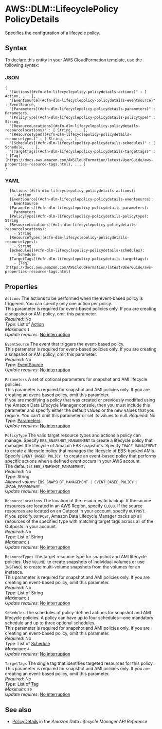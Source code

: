 # AWS::DLM::LifecyclePolicy PolicyDetails<a name="aws-properties-dlm-lifecyclepolicy-policydetails"></a>

Specifies the configuration of a lifecycle policy\.

## Syntax<a name="aws-properties-dlm-lifecyclepolicy-policydetails-syntax"></a>

To declare this entity in your AWS CloudFormation template, use the following syntax:

### JSON<a name="aws-properties-dlm-lifecyclepolicy-policydetails-syntax.json"></a>

```
{
  "[Actions](#cfn-dlm-lifecyclepolicy-policydetails-actions)" : [ Action, ... ],
  "[EventSource](#cfn-dlm-lifecyclepolicy-policydetails-eventsource)" : EventSource,
  "[Parameters](#cfn-dlm-lifecyclepolicy-policydetails-parameters)" : Parameters,
  "[PolicyType](#cfn-dlm-lifecyclepolicy-policydetails-policytype)" : String,
  "[ResourceLocations](#cfn-dlm-lifecyclepolicy-policydetails-resourcelocations)" : [ String, ... ],
  "[ResourceTypes](#cfn-dlm-lifecyclepolicy-policydetails-resourcetypes)" : [ String, ... ],
  "[Schedules](#cfn-dlm-lifecyclepolicy-policydetails-schedules)" : [ Schedule, ... ],
  "[TargetTags](#cfn-dlm-lifecyclepolicy-policydetails-targettags)" : [ [Tag](https://docs.aws.amazon.com/AWSCloudFormation/latest/UserGuide/aws-properties-resource-tags.html), ... ]
}
```

### YAML<a name="aws-properties-dlm-lifecyclepolicy-policydetails-syntax.yaml"></a>

```
  [Actions](#cfn-dlm-lifecyclepolicy-policydetails-actions): 
    - Action
  [EventSource](#cfn-dlm-lifecyclepolicy-policydetails-eventsource): 
    EventSource
  [Parameters](#cfn-dlm-lifecyclepolicy-policydetails-parameters): 
    Parameters
  [PolicyType](#cfn-dlm-lifecyclepolicy-policydetails-policytype): String
  [ResourceLocations](#cfn-dlm-lifecyclepolicy-policydetails-resourcelocations): 
    - String
  [ResourceTypes](#cfn-dlm-lifecyclepolicy-policydetails-resourcetypes): 
    - String
  [Schedules](#cfn-dlm-lifecyclepolicy-policydetails-schedules): 
    - Schedule
  [TargetTags](#cfn-dlm-lifecyclepolicy-policydetails-targettags): 
    - [Tag](https://docs.aws.amazon.com/AWSCloudFormation/latest/UserGuide/aws-properties-resource-tags.html)
```

## Properties<a name="aws-properties-dlm-lifecyclepolicy-policydetails-properties"></a>

`Actions`  <a name="cfn-dlm-lifecyclepolicy-policydetails-actions"></a>
The actions to be performed when the event\-based policy is triggered\. You can specify only one action per policy\.  
This parameter is required for event\-based policies only\. If you are creating a snapshot or AMI policy, omit this parameter\.  
*Required*: No  
*Type*: List of [Action](aws-properties-dlm-lifecyclepolicy-action.md)  
*Maximum*: `1`  
*Update requires*: [No interruption](https://docs.aws.amazon.com/AWSCloudFormation/latest/UserGuide/using-cfn-updating-stacks-update-behaviors.html#update-no-interrupt)

`EventSource`  <a name="cfn-dlm-lifecyclepolicy-policydetails-eventsource"></a>
The event that triggers the event\-based policy\.   
This parameter is required for event\-based policies only\. If you are creating a snapshot or AMI policy, omit this parameter\.  
*Required*: No  
*Type*: [EventSource](aws-properties-dlm-lifecyclepolicy-eventsource.md)  
*Update requires*: [No interruption](https://docs.aws.amazon.com/AWSCloudFormation/latest/UserGuide/using-cfn-updating-stacks-update-behaviors.html#update-no-interrupt)

`Parameters`  <a name="cfn-dlm-lifecyclepolicy-policydetails-parameters"></a>
A set of optional parameters for snapshot and AMI lifecycle policies\.   
This parameter is required for snapshot and AMI policies only\. If you are creating an event\-based policy, omit this parameter\.  
If you are modifying a policy that was created or previously modified using the Amazon Data Lifecycle Manager console, then you must include this parameter and specify either the default values or the new values that you require\. You can't omit this parameter or set its values to null\.
*Required*: No  
*Type*: [Parameters](aws-properties-dlm-lifecyclepolicy-parameters.md)  
*Update requires*: [No interruption](https://docs.aws.amazon.com/AWSCloudFormation/latest/UserGuide/using-cfn-updating-stacks-update-behaviors.html#update-no-interrupt)

`PolicyType`  <a name="cfn-dlm-lifecyclepolicy-policydetails-policytype"></a>
The valid target resource types and actions a policy can manage\. Specify `EBS_SNAPSHOT_MANAGEMENT` to create a lifecycle policy that manages the lifecycle of Amazon EBS snapshots\. Specify `IMAGE_MANAGEMENT` to create a lifecycle policy that manages the lifecycle of EBS\-backed AMIs\. Specify `EVENT_BASED_POLICY ` to create an event\-based policy that performs specific actions when a defined event occurs in your AWS account\.  
The default is `EBS_SNAPSHOT_MANAGEMENT`\.  
*Required*: No  
*Type*: String  
*Allowed values*: `EBS_SNAPSHOT_MANAGEMENT | EVENT_BASED_POLICY | IMAGE_MANAGEMENT`  
*Update requires*: [No interruption](https://docs.aws.amazon.com/AWSCloudFormation/latest/UserGuide/using-cfn-updating-stacks-update-behaviors.html#update-no-interrupt)

`ResourceLocations`  <a name="cfn-dlm-lifecyclepolicy-policydetails-resourcelocations"></a>
The location of the resources to backup\. If the source resources are located in an AWS Region, specify `CLOUD`\. If the source resources are located on an Outpost in your account, specify `OUTPOST`\.   
If you specify `OUTPOST`, Amazon Data Lifecycle Manager backs up all resources of the specified type with matching target tags across all of the Outposts in your account\.  
*Required*: No  
*Type*: List of String  
*Maximum*: `1`  
*Update requires*: [No interruption](https://docs.aws.amazon.com/AWSCloudFormation/latest/UserGuide/using-cfn-updating-stacks-update-behaviors.html#update-no-interrupt)

`ResourceTypes`  <a name="cfn-dlm-lifecyclepolicy-policydetails-resourcetypes"></a>
The target resource type for snapshot and AMI lifecycle policies\. Use `VOLUME `to create snapshots of individual volumes or use `INSTANCE` to create multi\-volume snapshots from the volumes for an instance\.  
This parameter is required for snapshot and AMI policies only\. If you are creating an event\-based policy, omit this parameter\.  
*Required*: No  
*Type*: List of String  
*Maximum*: `1`  
*Update requires*: [No interruption](https://docs.aws.amazon.com/AWSCloudFormation/latest/UserGuide/using-cfn-updating-stacks-update-behaviors.html#update-no-interrupt)

`Schedules`  <a name="cfn-dlm-lifecyclepolicy-policydetails-schedules"></a>
The schedules of policy\-defined actions for snapshot and AMI lifecycle policies\. A policy can have up to four schedules—one mandatory schedule and up to three optional schedules\.  
This parameter is required for snapshot and AMI policies only\. If you are creating an event\-based policy, omit this parameter\.  
*Required*: No  
*Type*: List of [Schedule](aws-properties-dlm-lifecyclepolicy-schedule.md)  
*Maximum*: `4`  
*Update requires*: [No interruption](https://docs.aws.amazon.com/AWSCloudFormation/latest/UserGuide/using-cfn-updating-stacks-update-behaviors.html#update-no-interrupt)

`TargetTags`  <a name="cfn-dlm-lifecyclepolicy-policydetails-targettags"></a>
The single tag that identifies targeted resources for this policy\.  
This parameter is required for snapshot and AMI policies only\. If you are creating an event\-based policy, omit this parameter\.  
*Required*: No  
*Type*: List of [Tag](https://docs.aws.amazon.com/AWSCloudFormation/latest/UserGuide/aws-properties-resource-tags.html)  
*Maximum*: `50`  
*Update requires*: [No interruption](https://docs.aws.amazon.com/AWSCloudFormation/latest/UserGuide/using-cfn-updating-stacks-update-behaviors.html#update-no-interrupt)

## See also<a name="aws-properties-dlm-lifecyclepolicy-policydetails--seealso"></a>
+  [PolicyDetails](https://docs.aws.amazon.com/dlm/latest/APIReference/API_PolicyDetails.html) in the *Amazon Data Lifecycle Manager API Reference* 

